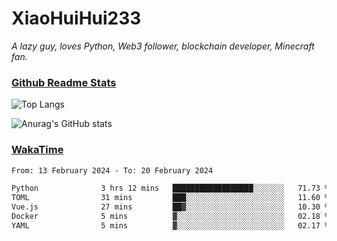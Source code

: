 # XiaoHuiHui233

*A lazy guy, loves Python, Web3 follower, blockchain developer, Minecraft fan.*

### [Github Readme Stats](https://github.com/anuraghazra/github-readme-stats)

![Top Langs](https://github-readme-stats.vercel.app/api/top-langs/?username=XiaoHuiHui233&layout=compact&theme=github_dark)

![Anurag's GitHub stats](https://github-readme-stats.vercel.app/api?username=XiaoHuiHui233&show_icons=true&theme=github_dark)

### [WakaTime](https://wakatime.com)

<!--START_SECTION:waka-->

```txt
From: 13 February 2024 - To: 20 February 2024

Python              3 hrs 12 mins   ██████████████████░░░░░░░   71.73 %
TOML                31 mins         ███░░░░░░░░░░░░░░░░░░░░░░   11.60 %
Vue.js              27 mins         ██▓░░░░░░░░░░░░░░░░░░░░░░   10.30 %
Docker              5 mins          ▓░░░░░░░░░░░░░░░░░░░░░░░░   02.18 %
YAML                5 mins          ▓░░░░░░░░░░░░░░░░░░░░░░░░   02.17 %
```

<!--END_SECTION:waka-->
